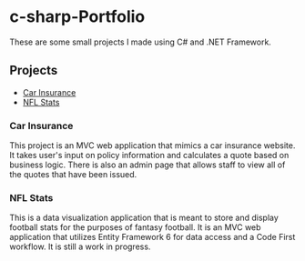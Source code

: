 # c-sharp-Portfolio
These are some small projects I made using C# and .NET Framework.
## Projects
* [Car Insurance](https://github.com/Afghan12a/MVC-Car-Insurance)
* [NFL Stats](https://) 
### Car Insurance
This project is an MVC web application that mimics a car insurance website. It takes user's input on policy information and calculates a quote based on business logic. There is also an admin page that allows staff to view all of the quotes that have been issued.
### NFL Stats
This is a data visualization application that is meant to store and display football stats for the purposes of fantasy football. It is an MVC web application that utilizes Entity Framework 6 for data access and a Code First workflow. It is still a work in progress.
